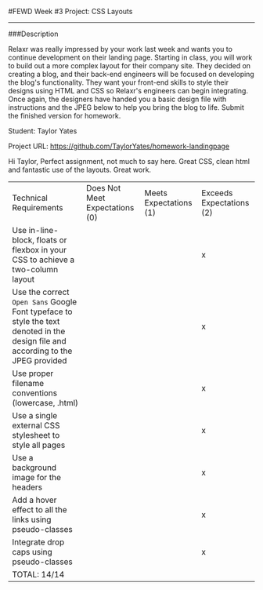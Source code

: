 #FEWD Week #3 Project: CSS Layouts

---


###Description


Relaxr was really impressed by your work last week and wants you to continue development on their landing page. Starting in class, you will work to build out a more complex layout for their company site. They decided on creating a blog, and their back-end engineers will be focused on developing the blog's functionality. They want your front-end skills to style their designs using HTML and CSS so Relaxr's engineers can begin integrating. Once again, the designers have handed you a basic design file with instructions and the JPEG below to help you bring the blog to life. Submit the finished version for homework.

Student: Taylor Yates

Project URL: https://github.com/TaylorYates/homework-landingpage

Hi Taylor,
Perfect assignment, not much to say here. Great CSS, clean html and fantastic use of the layouts.
Great work.

|                                                                                                                                      |                                |                        |                          |
|--------------------------------------------------------------------------------------------------------------------------------------|--------------------------------|------------------------|--------------------------|
| Technical Requirements                                                                                                               | Does Not Meet Expectations (0) | Meets Expectations (1) | Exceeds Expectations (2) |
| Use in-line-block, floats or flexbox in your CSS to achieve a two-column layout                                                      |                                |                        |           x              |
| Use the correct ```Open Sans``` Google Font typeface to style the text denoted in the design file and according to the JPEG provided |                                |                        |           x              |
| Use proper filename conventions (lowercase, .html)                                                                                   |                                |                        |           x              |
| Use a single external CSS stylesheet to style all pages                                                                              |                                |                        |           x              |
| Use a background image for the headers                                                                                               |                                |                        |           x              |
| Add a hover effect to all the links using pseudo-classes                                                                             |                                |                        |           x              |
| Integrate drop caps using pseudo-classes                                                                                             |                                |                        |           x              |
| TOTAL: 14/14                                                                                                                     |                                |                        |                          |

